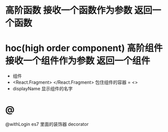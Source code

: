 # 高阶函数 接收一个函数作为参数 返回一个函数

# hoc(high order component) 高阶组件 接收一个组件作为参数 返回一个组件
- 组件 
- <React.Fragment> </React.Fragment> 包住组件的容器 = <></s>
- displayName 显示组件的名字

# @
@withLogin
es7 里面的装饰器 decorator